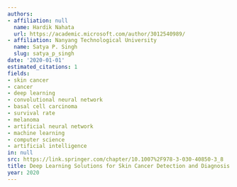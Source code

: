 ```yaml
---
authors:
- affiliation: null
  name: Hardik Nahata
  url: https://academic.microsoft.com/author/3012540989/
- affiliation: Nanyang Technological University
  name: Satya P. Singh
  slug: satya_p_singh
date: '2020-01-01'
estimated_citations: 1
fields:
- skin cancer
- cancer
- deep learning
- convolutional neural network
- basal cell carcinoma
- survival rate
- melanoma
- artificial neural network
- machine learning
- computer science
- artificial intelligence
in: null
src: https://link.springer.com/chapter/10.1007%2F978-3-030-40850-3_8
title: Deep Learning Solutions for Skin Cancer Detection and Diagnosis
year: 2020
---
```

